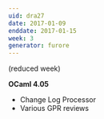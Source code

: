 ```yaml
---
uid: dra27
date: 2017-01-09
enddate: 2017-01-15
week: 3
generator: furore
---
```


(reduced week)

**OCaml 4.05**
- Change Log Processor
- Various GPR reviews

